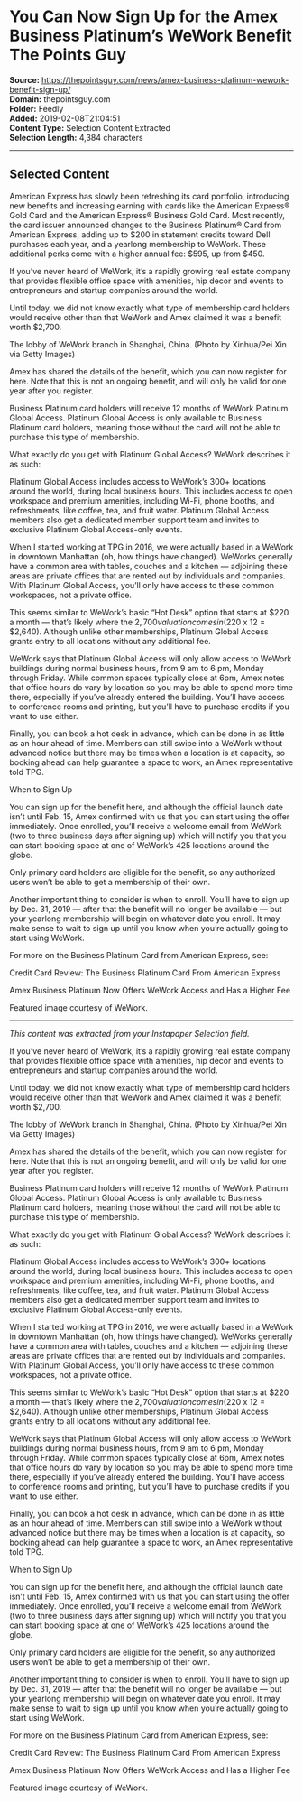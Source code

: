 # You Can Now Sign Up for the Amex Business Platinum’s WeWork Benefit The Points Guy

**Source:** https://thepointsguy.com/news/amex-business-platinum-wework-benefit-sign-up/  
**Domain:** thepointsguy.com  
**Folder:** Feedly  
**Added:** 2019-02-08T21:04:51  
**Content Type:** Selection Content Extracted  
**Selection Length:** 4,384 characters  


---

## Selected Content

American Express has slowly been refreshing its card portfolio, introducing new benefits and increasing earning with cards like the American Express® Gold Card and the American Express® Business Gold Card. Most recently, the card issuer announced changes to the Business Platinum® Card from American Express, adding up to $200 in statement credits toward Dell purchases each year, and a yearlong membership to WeWork. These additional perks come with a higher annual fee: $595, up from $450.

If you’ve never heard of WeWork, it’s a rapidly growing real estate company that provides flexible office space with amenities, hip decor and events to entrepreneurs and startup companies around the world.

Until today, we did not know exactly what type of membership card holders would receive other than that WeWork and Amex claimed it was a benefit worth $2,700.

The lobby of WeWork branch in Shanghai, China. (Photo by Xinhua/Pei Xin via Getty Images)

Amex has shared the details of the benefit, which you can now register for here. Note that this is not an ongoing benefit, and will only be valid for one year after you register.

Business Platinum card holders will receive 12 months of WeWork Platinum Global Access. Platinum Global Access is only available to Business Platinum card holders, meaning those without the card will not be able to purchase this type of membership.

What exactly do you get with Platinum Global Access? WeWork describes it as such:

Platinum Global Access includes access to WeWork’s 300+ locations around the world, during local business hours. This includes access to open workspace and premium amenities, including Wi-Fi, phone booths, and refreshments, like coffee, tea, and fruit water. Platinum Global Access members also get a dedicated member support team and invites to exclusive Platinum Global Access-only events.

When I started working at TPG in 2016, we were actually based in a WeWork in downtown Manhattan (oh, how things have changed). WeWorks generally have a common area with tables, couches and a kitchen — adjoining these areas are private offices that are rented out by individuals and companies. With Platinum Global Access, you’ll only have access to these common workspaces, not a private office.

This seems similar to WeWork’s basic “Hot Desk” option that starts at $220 a month — that’s likely where the $2,700 valuation comes in ($220 x 12 = $2,640). Although unlike other memberships, Platinum Global Access grants entry to all locations without any additional fee.

WeWork says that Platinum Global Access will only allow access to WeWork buildings during normal business hours, from 9 am to 6 pm, Monday through Friday. While common spaces typically close at 6pm, Amex notes that office hours do vary by location so you may be able to spend more time there, especially if you’ve already entered the building. You’ll have access to conference rooms and printing, but you’ll have to purchase credits if you want to use either.

Finally, you can book a hot desk in advance, which can be done in as little as an hour ahead of time. Members can still swipe into a WeWork without advanced notice but there may be times when a location is at capacity, so booking ahead can help guarantee a space to work, an Amex representative told TPG.

When to Sign Up

You can sign up for the benefit here, and although the official launch date isn’t until Feb. 15, Amex confirmed with us that you can start using the offer immediately. Once enrolled, you’ll receive a welcome email from WeWork (two to three business days after signing up) which will notify you that you can start booking space at one of WeWork’s 425 locations around the globe.

Only primary card holders are eligible for the benefit, so any authorized users won’t be able to get a membership of their own.

Another important thing to consider is when to enroll. You’ll have to sign up by Dec. 31, 2019 — after that the benefit will no longer be available — but your yearlong membership will begin on whatever date you enroll. It may make sense to wait to sign up until you know when you’re actually going to start using WeWork.

For more on the Business Platinum Card from American Express, see:

Credit Card Review: The Business Platinum Card From American Express

Amex Business Platinum Now Offers WeWork Access and Has a Higher Fee

Featured image courtesy of WeWork.

---

*This content was extracted from your Instapaper Selection field.*

If you’ve never heard of WeWork, it’s a rapidly growing real estate company that provides flexible office space with amenities, hip decor and events to entrepreneurs and startup companies around the world.

Until today, we did not know exactly what type of membership card holders would receive other than that WeWork and Amex claimed it was a benefit worth $2,700.

The lobby of WeWork branch in Shanghai, China. (Photo by Xinhua/Pei Xin via Getty Images)

Amex has shared the details of the benefit, which you can now register for here. Note that this is not an ongoing benefit, and will only be valid for one year after you register.

Business Platinum card holders will receive 12 months of WeWork Platinum Global Access. Platinum Global Access is only available to Business Platinum card holders, meaning those without the card will not be able to purchase this type of membership.

What exactly do you get with Platinum Global Access? WeWork describes it as such:

Platinum Global Access includes access to WeWork’s 300+ locations around the world, during local business hours. This includes access to open workspace and premium amenities, including Wi-Fi, phone booths, and refreshments, like coffee, tea, and fruit water. Platinum Global Access members also get a dedicated member support team and invites to exclusive Platinum Global Access-only events.

When I started working at TPG in 2016, we were actually based in a WeWork in downtown Manhattan (oh, how things have changed). WeWorks generally have a common area with tables, couches and a kitchen — adjoining these areas are private offices that are rented out by individuals and companies. With Platinum Global Access, you’ll only have access to these common workspaces, not a private office.

This seems similar to WeWork’s basic “Hot Desk” option that starts at $220 a month — that’s likely where the $2,700 valuation comes in ($220 x 12 = $2,640). Although unlike other memberships, Platinum Global Access grants entry to all locations without any additional fee.

WeWork says that Platinum Global Access will only allow access to WeWork buildings during normal business hours, from 9 am to 6 pm, Monday through Friday. While common spaces typically close at 6pm, Amex notes that office hours do vary by location so you may be able to spend more time there, especially if you’ve already entered the building. You’ll have access to conference rooms and printing, but you’ll have to purchase credits if you want to use either.

Finally, you can book a hot desk in advance, which can be done in as little as an hour ahead of time. Members can still swipe into a WeWork without advanced notice but there may be times when a location is at capacity, so booking ahead can help guarantee a space to work, an Amex representative told TPG.

When to Sign Up

You can sign up for the benefit here, and although the official launch date isn’t until Feb. 15, Amex confirmed with us that you can start using the offer immediately. Once enrolled, you’ll receive a welcome email from WeWork (two to three business days after signing up) which will notify you that you can start booking space at one of WeWork’s 425 locations around the globe.

Only primary card holders are eligible for the benefit, so any authorized users won’t be able to get a membership of their own.

Another important thing to consider is when to enroll. You’ll have to sign up by Dec. 31, 2019 — after that the benefit will no longer be available — but your yearlong membership will begin on whatever date you enroll. It may make sense to wait to sign up until you know when you’re actually going to start using WeWork.

For more on the Business Platinum Card from American Express, see:

Credit Card Review: The Business Platinum Card From American Express

Amex Business Platinum Now Offers WeWork Access and Has a Higher Fee

Featured image courtesy of WeWork.
